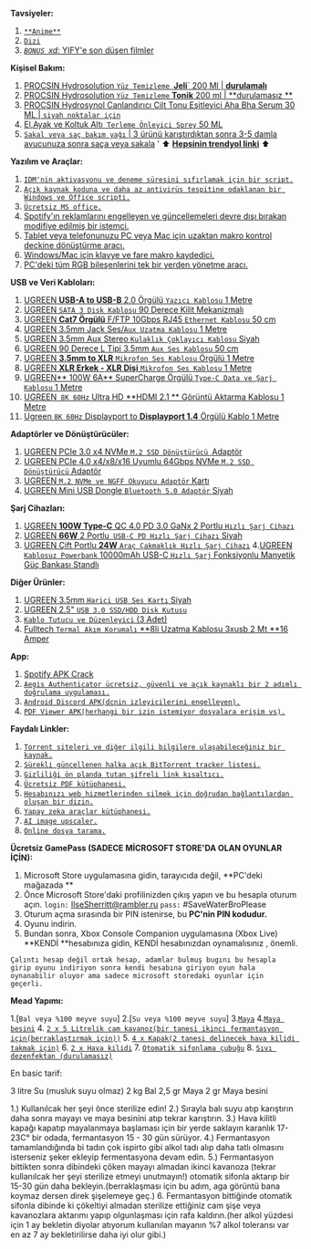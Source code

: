 **Tavsiyeler:**
1. [`**Anime**`](https://myanimelist.net/animelist/cucarachasL?status=2&order=4&order2=0)
2. [`Dizi`](https://www.imdb.com/user/ur163447799/watchlist?sort=your_rating%2Cdesc&view=detail)
3. [*`BONUS `xd:* YIFY'e son düşen filmler](https://yts.mx/browse-movies/0/1080p/all/0/year/0/all)

**Kişisel Bakım:**
1. [PROCSIN Hydrosolution  `Yüz Temizleme `**Jeli**` 200 Ml | **durulamalı**  ](https://www.procsin.com/procsin-hydrosolution-yuz-temizleme-jeli-200-ml) 
2. [PROCSIN Hydrosolution `Yüz Temizleme` **Tonik** 200 ml | **durulamasız **](https://www.procsin.com/procsin-hydrosolution-tonik-200-ml) 
3. [PROCSIN Hydrosynol Canlandırıcı Cilt Tonu Eşitleyici Aha Bha Serum 30 ML | `siyah noktalar için` ](https://www.procsin.com/procsin-hydrosnol-canlandirici-cilt-tonu-esitleyici-aha-bha-serum-30-ml) 
4. [El,Ayak ve Koltuk Altı` Terleme Önleyici Sprey` 50 ML ](https://www.trendyol.com/tereson/el-ayak-ve-koltuk-alti-terleme-onleyici-sprey-50-ml-p-85437?boutiqueId=61&merchantId=110964) 
5. [`Sakal veya saç bakım yağı` | 3 ürünü karıştırdıktan sonra 3-5 damla avucunuza sonra saça veya sakala](https://www.trendyol.com/koleksiyonlar/sakal-esensil-k-ae29c718-47ce-4a98-945e-f82ca49a324b)
'
:arrow_up: [**Hepsinin trendyol linki**](https://www.trendyol.com/koleksiyonlar/40-haramiler-beauty-and-health-care-routine-k-05612372-5135-401a-a8a7-a146636c5ea9) :arrow_up:

**Yazılım ve Araçlar:**
1. [`IDM'nin aktivasyonu ve deneme süresini sıfırlamak için bir script.`](https://github.com/lstprjct/IDM-Activation-Script)
2. [`Açık kaynak koduna ve daha az antivirüs tespitine odaklanan bir Windows ve Office scripti.`](https://github.com/massgravel/Microsoft-Activation-Scripts) 
3. [`Ücretsiz MS office.`](https://www.libreoffice.org/)
4. [Spotify'ın reklamlarını engelleyen ve güncellemeleri devre dışı bırakan modifiye edilmiş bir istemci.](https://github.com/amd64fox/SpotX/)
5. [Tablet veya telefonunuzu PC veya Mac için uzaktan makro kontrol deckine dönüştürme aracı.](https://www.touch-portal.com/)
6. [Windows/Mac için klavye ve fare makro kaydedici.](https://www.macrorecorder.com/)
7. [PC'deki tüm RGB bileşenlerini tek bir yerden yönetme aracı.](https://rgbsync.com/)

**USB ve Veri Kabloları:**
1. [UGREEN **USB-A to USB-B** 2.0 Örgülü `Yazıcı Kablosu` 1 Metre](https://www.teknostore.com/ugreen-usb-a-to-usb-b-2-0-orgulu-yazici-kablosu-1-metre-2248)
2. [UGREEN `SATA 3 Disk Kablosu` 90 Derece Kilit Mekanizmalı](https://www.teknostore.com/ugreen-sata-3-disk-kablosu-90-derece-kilit-mekanizmali-304)
3. [UGREEN **Cat7 Örgülü** F/FTP 10Gbps RJ45 `Ethernet Kablosu` 50 cm](https://www.teknostore.com/ugreen-cat7-orgulu-f-ftp-10gbps-rj45-ethernet-kablosu-50-cm-2535)
4. [UGREEN 3.5mm Jack Ses/`Aux Uzatma Kablosu` 1 Metre](https://www.teknostore.com/ugreen-3-5mm-jack-ses-aux-uzatma-kablosu-1-metre-91)
5. [UGREEN 3.5mm Aux Stereo `Kulaklık Çoklayıcı Kablosu` Siyah](https://www.teknostore.com/ugreen-3-5mm-aux-stereo-kulaklik-coklayici-kablo-siyah-219)
6. [UGREEN 90 Derece L Tipi 3.5mm `Aux Ses Kablosu` 50 cm](https://www.teknostore.com/ugreen-90-derece-l-tipi-3-5mm-aux-ses-kablosu-50-cm-531)
7. [UGREEN **3.5mm to XLR** `Mikrofon Ses Kablosu` Örgülü 1 Metre](https://www.teknostore.com/ugreen-3-5mm-to-xlr-mikrofon-ses-kablosu-orgulu-1-metre-3150)
8. [UGREEN **XLR Erkek - XLR Dişi** `Mikrofon Ses Kablosu` 1 Metre](https://www.teknostore.com/ugreen-xlr-erkek-xlr-disi-mikrofon-ses-kablosu-1-metre-3123)
9. [UGREEN** 100W 6A** SuperCharge Örgülü `Type-C Data ve Şarj Kablosu` 1 Metre](https://www.teknostore.com/ugreen-100w-6a-supercharge-orgulu-type-c-data-ve-sarj-kablosu-1-metre-2546)
10. [UGREEN` 8K 60Hz` Ultra HD **HDMI 2.1 ** Görüntü Aktarma Kablosu 1 Metre](https://www.teknostore.com/ugreen-8k-60hz-ultra-hd-hdmi-2-1-goruntu-aktarma-kablosu-1-metre-623)
11. [Ugreen `8K 60Hz` Displayport to  **Displayport 1.4**  Örgülü Kablo 1 Metre](https://www.teknostore.com/ugreen-8k-60hz-displayport-to-displayport-1-4-orgulu-kablo-1-metre-622)

**Adaptörler ve Dönüştürücüler:**
1. [UGREEN PCIe 3.0 x4 NVMe `M.2 SSD Dönüştürücü `Adaptör](https://www.teknostore.com/ugreen-pcie-3-0-x4-nvme-m-2-ssd-donusturucu-adaptor-2384)
2. [UGREEN PCIe 4.0 x4/x8/x16 Uyumlu 64Gbps NVMe `M.2 SSD Dönüştürücü` Adaptör](https://www.teknostore.com/ugreen-pcie-4-0-x4-x8-x16-uyumlu-64gbps-nvme-m-2-ssd-donusturucu-adaptor-3130)
3. [UGREEN `M.2 NVMe ve NGFF Okuyucu Adaptör` Kartı](https://www.teknostore.com/ugreen-pcie-3-0-m-2-nvme-ve-ngff-okuyucu-adaptor-karti-2385)
4. [UGREEN Mini USB Dongle `Bluetooth 5.0 Adaptör` Siyah](https://www.teknostore.com/ugreen-mini-usb-dongle-bluetooth-5-0-adaptor-siyah-2484)

**Şarj Cihazları:**
1. [UGREEN **100W Type-C** QC 4.0 PD 3.0 GaNx 2 Portlu `Hızlı Şarj Cihazı`](https://www.teknostore.com/ugreen-100w-type-c-qc-4-0-pd-3-0-ganx-2-portlu-hizli-sarj-cihazi-2543)
2. [UGREEN **66W** 2 Portlu` USB-C PD Hızlı Şarj Cihazı` Siyah](https://www.teknostore.com/ugreen-66w-2-portlu-usb-c-pd-hizli-sarj-cihazi-siyah-2498)
3. [UGREEN Çift Portlu **24W** `Araç Çakmaklık Hızlı Şarj Cihazı`](https://www.teknostore.com/ugreen-cift-portlu-24w-arac-cakmaklik-hizli-sarj-cihazi-472)
4.[UGREEN `Kablosuz Powerbank` 10000mAh USB-C `Hızlı Şarj` Fonksiyonlu Manyetik Güç Bankası Standlı](https://www.amazon.com.tr/dp/B0BWRTLBGK/?psc=1)

**Diğer Ürünler:**
1. [UGREEN 3.5mm `Harici USB Ses Kartı` Siyah](https://www.teknostore.com/ugreen-3-5mm-harici-usb-ses-karti-siyah-292)
2. [UGREEN 2.5" `USB 3.0 SSD/HDD Disk Kutusu`](https://www.teknostore.com/ugreen-2-5-usb-3-0-ssd-hdd-disk-kutusu-310)
3. [`Kablo Tutucu ve Düzenleyici` (3 Adet)](https://www.amazon.com.tr/Adet-Kanall%C4%B1-Kablo-Tutucu-Sabitleyici/dp/B094NVF2V1/ref=d_pd_sbs_sccl_2_6/258-4924661-9472752?psc=1)
4. [Fulltech `Termal Akım Korumalı` **8li Uzatma Kablosu 3xusb 2 Mt **16 Amper](https://www.trendyol.com/fulltech/termal-akim-korumali-8li-uzatma-kablosu-3xusb-2-mt-16-amper-ftr-08-p-207261491)

**App:**
1. [Spotify APK Crack](https://www.xmanagerapp.com/)
2. [`Aegis Authenticator ücretsiz, güvenli ve açık kaynaklı bir 2 adımlı doğrulama uygulaması.`](https://getaegis.app/)
3. [`Android Discord APK(dcnin izleyicilerini engelleyen).`](https://github.com/Aliucord/Aliucord)
4. [`PDF Viewer APK(herhangi bir izin istemiyor dosyalara erişim vs).`](https://github.com/GrapheneOS/PdfViewer)

**Faydalı Linkler:**
1. [`Torrent siteleri ve diğer ilgili bilgilere ulaşabileceğiniz bir kaynak.`](https://github.com/r-piratedgames/megathread)
2. [`Sürekli güncellenen halka açık BitTorrent tracker listesi.`](https://ngosang.github.io/trackerslist/)
3. [`Gizliliği ön planda tutan şifreli link kısaltıcı.`](https://maglit.me/)
4. [`Ücretsiz PDF kütüphanesi.`](https://libgen.is/)
5. [`Hesabınızı web hizmetlerinden silmek için doğrudan bağlantılardan oluşan bir dizin.`](https://justdeleteme.xyz/)
6. [`Yapay zeka araçlar kütüphanesi.`](https://www.futurepedia.io/)
7. [`AI image upscaler.`](https://www.upscale.media/)
8. [`Online dosya tarama.`](https://www.virustotal.com/)

**Ücretsiz GamePass (SADECE MİCROSOFT STORE'DA OLAN OYUNLAR İÇİN):**
1. Microsoft Store uygulamasına gidin, tarayıcıda değil, **PC'deki mağazada **
2. Önce Microsoft Store'daki profilinizden çıkış yapın ve bu hesapla oturum açın.
`login:` IlseSherritt@rambler.ru
`pass:` #SaveWaterBroPlease
3. Oturum açma sırasında bir PIN istenirse, bu **PC'nin PIN kodudur.** 
4. Oyunu indirin.
5. Bundan sonra, Xbox Сonsole Companion uygulamasına (Xbox Live) **KENDİ **hesabınıza gidin, KENDİ hesabınızdan oynamalısınız , önemli.

`Çalıntı hesap değil ortak hesap, adamlar bulmuş bugını bu hesapla girip oyunu indiriyon sonra kendi hesabına giriyon oyun hala oynanabilir oluyor ama sadece microsoft storedaki oyunlar için geçerli.`

**Mead Yapımı:**

1.[`Bal veya %100 meyve suyu`]
2.[`Su veya %100 meyve suyu`]
3.[`Maya`](https://www.vinomarket.com.tr/urun/safbrew-wb-06-bugday-bira-mayasi)
4.[`Maya besini`](https://www.vinomarket.com.tr/urun/fermaid-o-25-g)
4. [`2 x 5 Litrelik cam kavanoz(bir tanesi ikinci fermantasyon için(berraklaştırmak için))`](https://www.toptansisekavanoz.com/5000-cc-cam-kavanoz-kapaksiz-(100-agiz)-5-litre-cam-kavanoz-ud-252)
5. [`4 x Kapak(2 tanesi delinecek hava kilidi takmak için)`](https://www.toptansisekavanoz.com/100-mm-twist-off-siyah-metal-kapak-100-mm-twist-off-cam-kavanoz-kapagi-ud-969)
6. [`2 x Hava kilidi`](https://www.amazon.com.tr/dp/B081RCGYR2?psc=1)
7. [`Otomatik sifonlama çubuğu`](https://www.amazon.com.tr/dp/B081T2NPKL?psc=1)
8. [`Sıvı dezenfektan (durulamasız)`](https://www.vinomarket.com.tr/urun/hyprox-500-hidrojen-peroksit-50-250-ml)

En basic tarif:

3 litre Su (musluk suyu olmaz)
2 kg Bal
2,5 gr Maya
2 gr Maya besini

1.) Kullanılcak her şeyi önce sterilize edin!
2.) Sırayla balı suyu atıp karıştırın daha sonra mayayı ve maya besinini atıp tekrar karıştırın.
3.) Hava kilitli kapağı kapatıp mayalanmaya başlaması için bir yerde saklayın karanlık 17-23C° bir odada, fermantasyon 15 - 30 gün sürüyor.
4.) Fermantasyon tamamlandığında bi tadın çok ispirto gibi alkol tadı alıp daha tatlı olmasını isterseniz şeker ekleyip fermentasyona devam edin.
5.) Fermantasyon bittikten sonra dibindeki çöken mayayı almadan ikinci kavanoza (tekrar kullanılcak her şeyi sterilize etmeyi unutmayın!) otomatik sifonla aktarıp bir 15-30 gün daha bekleyin.(berraklaşması için bu adım, aga görüntü bana koymaz dersen direk şişelemeye geç.)
6. Fermantasyon bittiğinde otomatik sifonla dibinde ki çökeltiyi almadan sterilize ettiğiniz cam şişe veya kavanozlara aktarımı yapıp olgunlaşması için rafa kaldırın.(her alkol yüzdesi için 1 ay bekletin diyolar atıyorum kullanılan mayanın %7 alkol toleransı var en az 7 ay bekletirilirse daha iyi olur gibi.)
